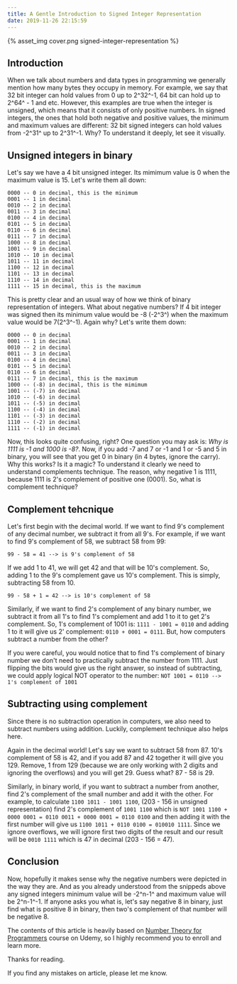 ```yaml
---
title: A Gentle Introduction to Signed Integer Representation
date: 2019-11-26 22:15:59
---
```


{% asset_img cover.png signed-integer-representation %}

## Introduction

When we talk about numbers and data types in programming we generally mention how many bytes they occupy in memory. For example, we say that 32 bit integer can hold values from 0 up to 2^32^-1, 64 bit can hold up to 2^64^ - 1 and etc. However, this examples are true when the integer is unsigned, which means that it consists of only positive numbers. In signed integers, the ones that hold both negative and positive values, the minimum and maximum values are different: 32 bit signed integers can hold values from -2^31^ up to 2^31^-1. Why? To understand it deeply, let see it visually.

## Unsigned integers in binary

Let's say we have a 4 bit unsigned integer. Its mimimum value is 0 when the maximum value is 15. Let's write them all down:

```
0000 -- 0 in decimal, this is the minimum
0001 -- 1 in decimal
0010 -- 2 in decimal
0011 -- 3 in decimal
0100 -- 4 in decimal
0101 -- 5 in decimal
0110 -- 6 in decimal
0111 -- 7 in decimal
1000 -- 8 in decimal
1001 -- 9 in decimal
1010 -- 10 in decimal
1011 -- 11 in decimal
1100 -- 12 in decimal
1101 -- 13 in decimal
1110 -- 14 in decimal
1111 -- 15 in decimal, this is the maximum
```

This is pretty clear and an usual way of how we think of binary representation of integers. What about negative numbers? If 4 bit integer was signed then its minimum value would be -8 (-2^3^) when the maximum value would be 7(2^3^-1). Again why? Let's write them down:

```
0000 -- 0 in decimal
0001 -- 1 in decimal
0010 -- 2 in decimal
0011 -- 3 in decimal
0100 -- 4 in decimal
0101 -- 5 in decimal
0110 -- 6 in decimal
0111 -- 7 in decimal, this is the maximum
1000 -- (-8) in decimal, this is the mimimum
1001 -- (-7) in decimal
1010 -- (-6) in decimal
1011 -- (-5) in decimal
1100 -- (-4) in decimal
1101 -- (-3) in decimal
1110 -- (-2) in decimal
1111 -- (-1) in decimal
```

Now, this looks quite confusing, right? One question you may ask is: _Why is 1111 is -1 and 1000 is -8?_. Now, if you add -7 and 7 or -1 and 1 or -5 and 5 in binary, you will see that you get 0 in binary (in 4 bytes, ignore the carry). Why this works? Is it a magic? To understand it clearly we need to understand complements technique. The reason, why negative 1 is 1111, because 1111 is 2's complement of positive one (0001). So, what is complement technique?

## Complement tehcnique

Let's first begin with the decimal world. If we want to find 9's complement of any decimal number, we subtract it from all 9's. For example, if we want to find 9's complement of 58, we subtract 58 from 99:

`99 - 58 = 41 --> is 9's complement of 58`

If we add 1 to 41, we will get 42 and that will be 10's complement. So, adding 1 to the 9's complement gave us 10's complement. This is simply, subtracting 58 from 10.

`99 - 58 + 1 = 42 --> is 10's complement of 58`

Similarly, if we want to find 2's complement of any binary number, we subtract it from all 1's to find 1's complement and add 1 to it to get 2's complement. So, 1's complement of 1001 is: `1111 - 1001 = 0110` and adding 1 to it will give us 2' complement: `0110 + 0001 = 0111`. But, how computers subtract a number from the other?

If you were careful, you would notice that to find 1's complement of binary number we don't need to practically subtract the number from 1111. Just flipping the bits would give us the right answer, so instead of subtracting, we could apply logical NOT operator to the number: `NOT 1001 = 0110 --> 1's complement of 1001`

## Subtracting using complement

Since there is no subtraction operation in computers, we also need to subtract numbers using addition. Luckily, complement technique also helps here.

Again in the decimal world! Let's say we want to subtract 58 from 87. 10's complement of 58 is 42, and if you add 87 and 42 together it will give you 129. Remove, 1 from 129 (because we are only working with 2 digits and ignoring the overflows) and you will get 29. Guess what? 87 - 58 is 29.

Similarly, in binary world, if you want to subtract a number from another, find 2's complement of the small number and add it with the other. For example, to calculate `1100 1011 - 1001 1100`, (203 - 156 in unsigned representation) find 2's complement of `1001 1100` which is `NOT 1001 1100 + 0000 0001 = 0110 0011 + 0000 0001 = 0110 0100` and then adding it with the first number will give us `1100 1011 + 0110 0100 = 010010 1111`. Since we ignore overflows, we will ignore first two digits of the result and our result will be `0010 1111` which is 47 in decimal (203 - 156 = 47).

## Conclusion

Now, hopefully it makes sense why the negative numbers were depicted in the way they are. And as you already understood from the snippeds above any signed integers minimum value will be -2^n-1^ and maximum value will be 2^n-1^-1. If anyone asks you what is, let's say negative 8 in binary, just find what is positive 8 in binary, then two's complement of that number will be negative 8.

The contents of this article is heavily based on [Number Theory for Programmers](https://www.udemy.com/course/number-system/) course on Udemy, so I highly recommend you to enroll and learn more.

Thanks for reading.

If you find any mistakes on article, please let me know.
